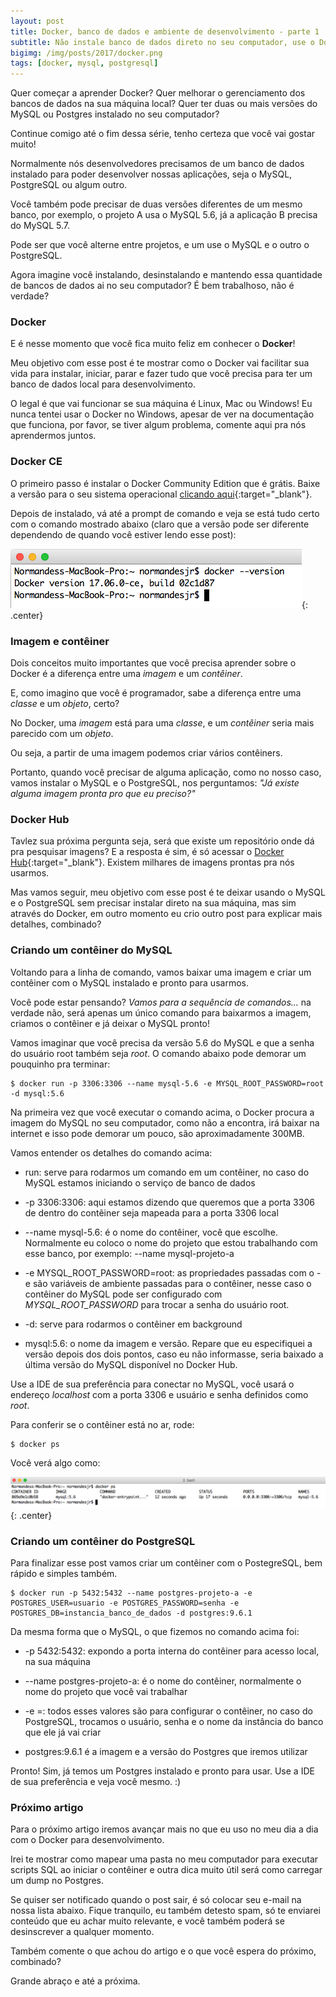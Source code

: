 ```yaml
---
layout: post
title: Docker, banco de dados e ambiente de desenvolvimento - parte 1
subtitle: Não instale banco de dados direto no seu computador, use o Docker
bigimg: /img/posts/2017/docker.png
tags: [docker, mysql, postgresql]
---
```


Quer começar a aprender Docker? Quer melhorar o gerenciamento dos bancos de dados na sua máquina local? Quer ter duas ou mais versões do MySQL ou Postgres instalado no seu computador? 

Continue comigo até o fim dessa série, tenho certeza que você vai gostar muito!

Normalmente nós desenvolvedores precisamos de um banco de dados instalado para poder desenvolver nossas aplicações, seja o MySQL, PostgreSQL ou algum outro.

Você também pode precisar de duas versões diferentes de um mesmo banco, por exemplo, o projeto A usa o MySQL 5.6, já a aplicação B precisa do MySQL 5.7.

Pode ser que você alterne entre projetos, e um use o MySQL e o outro o PostgreSQL.

Agora imagine você instalando, desinstalando e mantendo essa quantidade de bancos de dados ai no seu computador? É bem trabalhoso, não é verdade?

### Docker

E é nesse momento que você fica muito feliz em conhecer o **Docker**!

Meu objetivo com esse post é te mostrar como o Docker vai facilitar sua vida para instalar, iniciar, parar e fazer tudo que você precisa para ter um banco de dados local para desenvolvimento.

O legal é que vai funcionar se sua máquina é Linux, Mac ou Windows! Eu nunca tentei usar o Docker no Windows, apesar de ver na documentação que funciona, por favor, se tiver algum problema, comente aqui pra nós aprendermos juntos.

### Docker CE

O primeiro passo é instalar o Docker Community Edition que é grátis. Baixe a versão para o seu sistema operacional [clicando aqui](https://www.docker.com/community-edition#/download){:target="_blank"}.

Depois de instalado, vá até a prompt de comando e veja se está tudo certo com o comando mostrado abaixo (claro que a versão pode ser diferente dependendo de quando você estiver lendo esse post):

![docker --version](/img/posts/2017/docker-version.png){: .center}

### Imagem e contêiner

Dois conceitos muito importantes que você precisa aprender sobre o Docker é a diferença entre uma _imagem_ e um _contêiner_.

E, como imagino que você é programador, sabe a diferença entre uma _classe_ e um _objeto_, certo?

No Docker, uma _imagem_ está para uma _classe_, e um _contêiner_ seria mais parecido com um _objeto_.

Ou seja, a partir de uma imagem podemos criar vários contêiners.

Portanto, quando você precisar de alguma aplicação, como no nosso caso, vamos instalar o MySQL e o PostgreSQL, nos perguntamos: _"Já existe alguma imagem pronta pro que eu preciso?"_

### Docker Hub

Tavlez sua próxima pergunta seja, será que existe um repositório onde dá pra pesquisar imagens? E a resposta é sim, é só acessar o [Docker Hub](https://hub.docker.com/){:target="_blank"}. Existem milhares de imagens prontas pra nós usarmos.

Mas vamos seguir, meu objetivo com esse post é te deixar usando o MySQL e o PostgreSQL sem precisar instalar direto na sua máquina, mas sim através do Docker, em outro momento eu crio outro post para explicar mais detalhes, combinado?

### Criando um contêiner do MySQL

Voltando para a linha de comando, vamos baixar uma imagem e criar um contêiner com o MySQL instalado e pronto para usarmos.

Você pode estar pensando? _Vamos para a sequência de comandos..._ na verdade não, será apenas um único comando para baixarmos a imagem, criamos o contêiner e já deixar o MySQL pronto!

Vamos imaginar que você precisa da versão 5.6 do MySQL e que a senha do usuário root também seja _root_. O comando abaixo pode demorar um pouquinho pra terminar:

~~~
$ docker run -p 3306:3306 --name mysql-5.6 -e MYSQL_ROOT_PASSWORD=root -d mysql:5.6
~~~

Na primeira vez que você executar o comando acima, o Docker procura a imagem do MySQL no seu computador, como não a encontra, irá baixar na internet e isso pode demorar um pouco, são aproximadamente 300MB.

Vamos entender os detalhes do comando acima:

* run: serve para rodarmos um comando em um contêiner, no caso do MySQL estamos iniciando o serviço de banco de dados

* -p 3306:3306: aqui estamos dizendo que queremos que a porta 3306 de dentro do contêiner seja mapeada para a porta 3306 local

* --name mysql-5.6: é o nome do contêiner, você que escolhe. Normalmente eu coloco o nome do projeto que estou trabalhando com esse banco, por exemplo: --name mysql-projeto-a

* -e MYSQL_ROOT_PASSWORD=root: as propriedades passadas com o -e são variáveis de ambiente passadas para o contêiner, nesse caso o contêiner do MySQL pode ser configurado com _MYSQL_ROOT_PASSWORD_ para trocar a senha do usuário root.

* -d: serve para rodarmos o contêiner em background

* mysql:5.6: o nome da imagem e versão. Repare que eu especifiquei a versão depois dos dois pontos, caso eu não informasse, seria baixado a última versão do MySQL disponível no Docker Hub.

Use a IDE de sua preferência para conectar no MySQL, você usará o endereço _localhost_ com a porta 3306 e usuário e senha definidos como _root_.

Para conferir se o contêiner está no ar, rode:

~~~
$ docker ps
~~~

Você verá algo como: 

![docker --version](/img/posts/2017/docker-ps-mysql-1.png){: .center}

### Criando um contêiner do PostgreSQL

Para finalizar esse post vamos criar um contêiner com o PostegreSQL, bem rápido e simples também.

~~~
$ docker run -p 5432:5432 --name postgres-projeto-a -e POSTGRES_USER=usuario -e POSTGRES_PASSWORD=senha -e POSTGRES_DB=instancia_banco_de_dados -d postgres:9.6.1
~~~

Da mesma forma que o MySQL, o que fizemos no comando acima foi:

* -p 5432:5432: expondo a porta interna do contêiner para acesso local, na sua máquina

* --name postgres-projeto-a: é o nome do contêiner, normalmente o nome do projeto que você vai trabalhar

* -e <PROPRIEDADE>=<VALOR>: todos esses valores são para configurar o contêiner, no caso do PostgreSQL, trocamos o usuário, senha e o nome da instância do banco que ele já vai criar

* postgres:9.6.1 é a imagem e a versão do Postgres que iremos utilizar

Pronto! Sim, já temos um Postgres instalado e pronto para usar. Use a IDE de sua preferência e veja você mesmo. :)

### Próximo artigo

Para o próximo artigo iremos avançar mais no que eu uso no meu dia a dia com o Docker para desenvolvimento.

Irei te mostrar como mapear uma pasta no meu computador para executar scripts SQL ao iniciar o contêiner e outra dica muito útil será como carregar um dump no Postgres.

Se quiser ser notificado quando o post sair, é só colocar seu e-mail na nossa lista abaixo. Fique tranquilo, eu também detesto spam, só te enviarei conteúdo que eu achar muito relevante, e você também poderá se desinscrever a qualquer momento.

Também comente o que achou do artigo e o que você espera do próximo, combinado?

Grande abraço e até a próxima.
